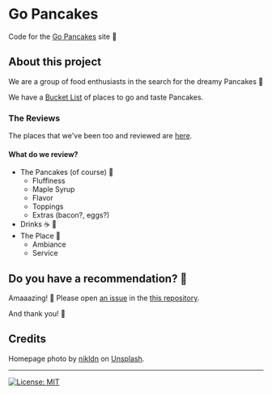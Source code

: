 # Go Pancakes

Code for the [Go Pancakes](https://gopancakes.de/) site 🥞

## About this project

We are a group of food enthusiasts in the search for the dreamy Pancakes 🥞

We have a [Bucket List](https://github.com/users/eliflores/projects/2/views/1) of places to go and taste Pancakes. 

### The Reviews

The places that we've been too and reviewed are [here](https://gopancakes.de/reviews/).

#### What do we review? 

* The Pancakes (of course) 🥞
  * Fluffiness
  * Maple Syrup
  * Flavor
  * Toppings
  * Extras (bacon?, eggs?)
* Drinks ☕️ 🥤
* The Place 🌻
  * Ambiance 
  * Service


## Do you have a recommendation? 🎉

Amaaazing! 🥹
Please open [an issue](https://github.com/eliflores/gopancakes/issues) in the [this repository](https://github.com/eliflores/gopancakes/).

And thank you! 🥞

## Credits

Homepage photo by [nikldn](https://unsplash.com/@nikldn) on [Unsplash](https://unsplash.com/s/photos/pancakes).

---

[![License: MIT](https://img.shields.io/badge/License-MIT-blue.svg)](https://opensource.org/licenses/MIT)
